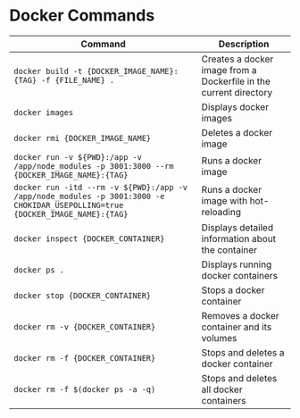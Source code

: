 # Docker Commands

| Command                                                                                                                       | Description                                                       |
| ----------------------------------------------------------------------------------------------------------------------------- | ----------------------------------------------------------------- |
| `docker build -t {DOCKER_IMAGE_NAME}:{TAG} -f {FILE_NAME} .`                                                                  | Creates a docker image from a Dockerfile in the current directory |
| `docker images`                                                                                                               | Displays docker images                                            |
| `docker rmi {DOCKER_IMAGE_NAME}`                                                                                              | Deletes a docker image                                            |
| `docker run -v ${PWD}:/app -v /app/node_modules -p 3001:3000 --rm {DOCKER_IMAGE_NAME}:{TAG}`                                  | Runs a docker image                                               |
| `docker run -itd --rm -v ${PWD}:/app -v /app/node_modules -p 3001:3000 -e CHOKIDAR_USEPOLLING=true {DOCKER_IMAGE_NAME}:{TAG}` | Runs a docker image with hot-reloading                            |
| `docker inspect {DOCKER_CONTAINER}`                                                                                           | Displays detailed information about the container                 |
| `docker ps .`                                                                                                                 | Displays running docker containers                                |
| `docker stop {DOCKER_CONTAINER}`                                                                                              | Stops a docker container                                          |
| `docker rm -v {DOCKER_CONTAINER}`                                                                                             | Removes a docker container and its volumes                        |
| `docker rm -f {DOCKER_CONTAINER}`                                                                                             | Stops and deletes a docker container                              |
| `docker rm -f $(docker ps -a -q)`                                                                                             | Stops and deletes all docker containers                           |

